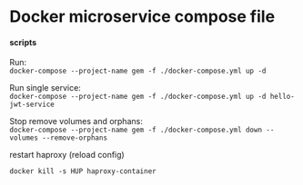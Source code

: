 # Docker microservice compose file 

#### scripts

Run:   
`docker-compose --project-name gem -f ./docker-compose.yml up -d`

Run single service:   
`docker-compose --project-name gem -f ./docker-compose.yml up -d hello-jwt-service` 

Stop remove volumes and orphans:   
`docker-compose --project-name gem -f ./docker-compose.yml down --volumes --remove-orphans`

restart haproxy (reload config)

`docker kill -s HUP haproxy-container`